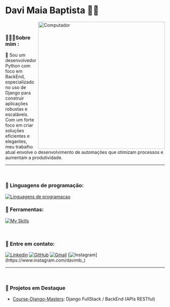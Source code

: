 # Davi Maia Baptista 🧑‍💻

<img src="https://raw.githubusercontent.com/MicaelliMedeiros/micaellimedeiros/master/image/computer-illustration.png" min-width="400px" max-width="400px" width="400px" align="right" alt="Computador">

<br>

### 👨🏻‍💻Sobre mim :
🌟 Sou um desenvolvedor Python com foco em BackEnd, especializado no uso de Django para construir aplicações robustas e escaláveis. Com um forte foco em criar soluções eficientes e elegantes, meu trabalho atual envolve o desenvolvimento de automações que otimizam processos e aumentam a produtividade.
<br>
<hr>
<br>

### 👾 Linguagens de programação:
[![Linguagens de programacao](https://skillicons.dev/icons?i=py,cpp,js)](https://skillicons.dev)

### 💼 Ferramentas:
[![My Skills](https://skillicons.dev/icons?i=vscode,git,github)](https://skillicons.dev)

<br>

### 💌 Entre em contato:
[![Linkedin](https://img.shields.io/badge/-davibaptista-blue?style=flat-square&logo=Linkedin&logoColor=white&link=https://www.linkedin.com/in/davimb)](https://www.linkedin.com/in/davimb-/)
[![GitHub](https://img.shields.io/github/followers/davi-baptista?label=follow&style=social)]({https://github.com/davi-baptista})
[![Gmail](https://img.shields.io/badge/-davimaiabaptista21@gmail.com-006bed?style=flat-square&logo=Gmail&logoColor=white&link=mailto:davimaiabaptista21@gmail.com)](mailto:davimaiabaptista21@gmail.com)
[![Instagram](https://img.shields.io/badge/-davimb__-purple?style=flat-square&logo=Instagram&logoColor=white&link=https://www.instagram.com/davimb_)](https://www.instagram.com/davimb_)

<hr>
<br>

### 🌟 Projetos em Destaque
- [Course-Django-Masters](https://github.com/davi-baptista/django-masters): Django FullStack / BackEnd (APIs RESTful)

<br>

